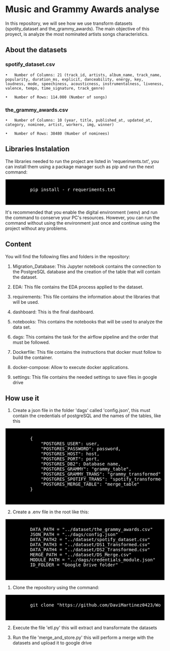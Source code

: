 # Music and Grammy Awards analyse

In this repository, we will see how we use transform datasets (spotity_dataset and the_grammy_awards).  The main objective of this proyect, is analyze the most nominated artists songs characteristics.

## About the datasets

### spotify_dataset.csv

    •	Number of Columns: 21 (track_id, artists, album_name, track_name, popularity, duration_ms, explicit, danceability, energy, key, loudness, mode, speechiness, acousticness, instrumentalness, liveness, valence, tempo, time_signature, track_genre)

    •	Number of Rows: 114.000 (Number of songs)

### the_grammy_awards.csv

    •	Number of Columns: 10 (year, title, published_at, updated_at, category, nominee, artist, workers, img, winner)

    •	Number of Rows: 38480 (Number of nominees)


## Libraries Instalation

The libraries needed to run the project are listed in 'requeriments.txt', you can install them using a package manager such as pip and run the next command:

<div style="background-color: #000000;font-size: 14px ;color: #FFFFFF; padding: 10px; border: 1px solid #ccc">
    <pre>
        pip install - r requeriments.txt
    </pre>
</div>

It's recommended that you enable the digital environment (venv) and run the command to conserve your PC's resources.
However, you can run the command without using the environment just once and continue using the project without any problems.

## Content

You will find the following files and folders in the repository:

1. Migration_Database: This Jupyter notebook contains the connection to the PostgreSQL database and the creation of the table that will contain the dataset.

2. EDA: This file contains the EDA process applied to the dataset.

3. requirements: This file contains the information about the libraries that will be used.

4. dashboard: This is the final dashboard.

5. notebooks: This contains the notebooks that will be used to analyze the data set.

6. dags: This contains the task for the airflow pipeline and the order that must be followed.

7. Dockerfile: This file contains the instructions that docker must follow to build the container.

8. docker-compose: Allow to execute docker applications.

9. settings: This file contains the needed settings to save files in google drive

## How use it

1.  Create a json file in the folder 'dags' called 'config.json', this must contain the credentials of postgreSQL and the names of the tables, like this

<div style="background-color: #000000;font-size: 14px ;color: #FFFFFF; padding: 10px; border: 1px solid #ccc">
    <pre>
        {
            "POSTGRES_USER": user,
            "POSTGRES_PASSWORD": password,
            "POSTGRES_HOST": host,
            "POSTGRES_PORT": port,
            "POSTGRES_DB2": Database name,
            "POSTGRES_GRAMMY": "grammy_table",
            "POSTGRES_GRAMMY_TRANS": "grammy_transformed",
            "POSTGRES_SPOTIFY_TRANS": "spotify_transformed",
            "POSTGRES_MERGE_TABLE": "merge_table"
        }
    </pre>
</div>

2.  Create a .env file in the root like this:

<div style="background-color: #000000;font-size: 14px ;color: #FFFFFF; padding: 10px; border: 1px solid #ccc">
    <pre>
        DATA_PATH = "../dataset/the_grammy_awards.csv"
        JSON_PATH = "../dags/config.json"
        DATA_PATH2 = "../dataset/spotify_dataset.csv"
        DATA_PATH3 = "../dataset/DS1_Transformed.csv"
        DATA_PATH4 = "../dataset/DS2_Transformed.csv"
        MERGE_PATH = "../dataset/DS_Merge.csv"
        MODULE_PATH = "../dags/credentials_module.json"
        ID_FOLDER = "Google Drive folder"
    </pre>
</div>

1.  Clone the repository using the command:

<div style="background-color: #000000;font-size: 14px ;color: #FFFFFF; padding: 10px; border: 1px solid #ccc">
    <pre>
        git clone "https://github.com/DaviMartinez0423/Workshop_2.git"
    </pre>
</div>

2.  Execute the file 'etl.py' this will extract and transformate the datasets

3.  Run the file 'merge_and_store.py' this will perform a merge with the datasets and upload it to google drive